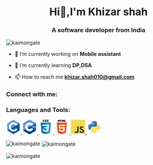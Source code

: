 <h1 align="center">Hi👋,I'm Khizar shah</h1>
<h3 align="center">A software developer from India</h3>

<p align="left"> <img src="https://komarev.com/ghpvc/?username=kaimongate&label=Profile%20views&color=0e75b6&style=flat" alt="kaimongate" /> </p>

- 🔭 I’m currently working on **Mobile assistant**

- 🌱 I’m currently learning **DP,DSA**

- 📫 How to reach me **khizar.shah010@gmail.com**

<h3 align="left">Connect with me:</h3>
<p align="left">
</p>

<h3 align="left">Languages and Tools:</h3>
<p align="left"> <a href="https://www.cprogramming.com/" target="_blank" rel="noreferrer"> <img src="https://raw.githubusercontent.com/devicons/devicon/master/icons/c/c-original.svg" alt="c" width="40" height="40"/> </a> <a href="https://www.w3schools.com/cpp/" target="_blank" rel="noreferrer"> <img src="https://raw.githubusercontent.com/devicons/devicon/master/icons/cplusplus/cplusplus-original.svg" alt="cplusplus" width="40" height="40"/> </a> <a href="https://www.w3schools.com/css/" target="_blank" rel="noreferrer"> <img src="https://raw.githubusercontent.com/devicons/devicon/master/icons/css3/css3-original-wordmark.svg" alt="css3" width="40" height="40"/> </a> <a href="https://www.w3.org/html/" target="_blank" rel="noreferrer"> <img src="https://raw.githubusercontent.com/devicons/devicon/master/icons/html5/html5-original-wordmark.svg" alt="html5" width="40" height="40"/> </a> <a href="https://developer.mozilla.org/en-US/docs/Web/JavaScript" target="_blank" rel="noreferrer"> <img src="https://raw.githubusercontent.com/devicons/devicon/master/icons/javascript/javascript-original.svg" alt="javascript" width="40" height="40"/> </a> <a href="https://www.python.org" target="_blank" rel="noreferrer"> <img src="https://raw.githubusercontent.com/devicons/devicon/master/icons/python/python-original.svg" alt="python" width="40" height="40"/> </a> </p>

<p><img align="left" src="https://github-readme-stats.vercel.app/api/top-langs?username=kaimongate&show_icons=true&locale=en&layout=compact" alt="kaimongate" /></p>

<p>&nbsp;<img align="center" src="https://github-readme-stats.vercel.app/api?username=kaimongate&show_icons=true&locale=en" alt="kaimongate" /></p>

<p><img align="center" src="https://github-readme-streak-stats.herokuapp.com/?user=kaimongate&" alt="kaimongate" /></p>
